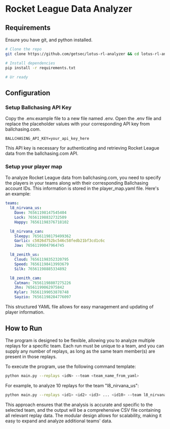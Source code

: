 # Rocket League Data Analyzer

## Requirements
Ensure you have git, and python installed.

```bash
# Clone the repo
git clone https://github.com/getsec/lotus-rl-analyzer && cd lotus-rl-analyzer

# Install dependencies
pip install -r requirements.txt

# Ur ready
```

## Configuration
### Setup Ballchasing API Key
Copy the .env.example file to a new file named .env. Open the .env file and 
replace the placeholder values with your corresponding API key 
from ballchasing.com.

```env
BALLCHASING_API_KEY=your_api_key_here
```

This API key is necessary for authenticating and retrieving Rocket League data from the ballchasing.com API.
### Setup your player map
To analyze Rocket League data from ballchasing.com, you need to specify 
the players in your teams along with their corresponding Ballchasing account IDs. 
This information is stored in the player_map.yaml file. Here's an example:

```yaml
teams:
  l8_nirvana_us:
    Dave: 76561198147545404
    Lock: 76561198832732509
    Happy: 76561198376718102

  l8_nirvana_can:
    Sleepy: 76561198179499362
    Garlic: c5026d752bc546c58fedb21bf3cd1c6c
    Jaw: 76561199047964745

  l8_zenith_us:
    Cloud: 76561198352320795
    Speed: 76561198413993679
    Silk: 76561198885334892

  l8_zenith_cam:
    Catman: 76561198807275226
    Jhn: 76561199062975842
    Kylar: 76561199053878748
    Sayzio: 76561198284776097
```
This structured YAML file allows for easy management and updating of player information.

## How to Run

The program is designed to be flexible, allowing you to analyze multiple 
replays for a specific team. Each run must be unique to a team, and you can 
supply any number of replays, as long as the same team member(s) are present in 
those replays.

To execute the program, use the following command template:

```bash
python main.py --replays <idN> --team <team_name_from_yaml>
```

For example, to analyze 10 replays for the team "l8_nirvana_us":

```bash
python main.py --replays <id1> <id2> <id3> ... <id10> --team l8_nirvana_us
```
This approach ensures that the analysis is accurate and specific to the selected 
team, and the output will be a comprehensive CSV file containing all relevant 
replay data. The modular design allows for scalability, making it easy to 
expand and analyze additional teams' data.

